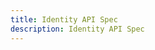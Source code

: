 ```yaml
---
title: Identity API Spec
description: Identity API Spec
---
```


<RedoclyAPIBlock src="/adobe-pass/identityApiOpenApi.json"></RedoclyAPIBlock>
